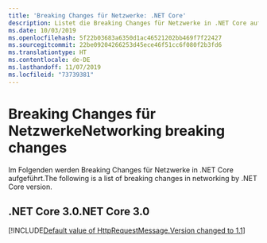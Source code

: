 ```yaml
---
title: 'Breaking Changes für Netzwerke: .NET Core'
description: Listet die Breaking Changes für Netzwerke in .NET Core auf.
ms.date: 10/03/2019
ms.openlocfilehash: 5f22b03683a6350d1ac46521202bb469f7f22427
ms.sourcegitcommit: 22be09204266253d45ece46f51cc6f080f2b3fd6
ms.translationtype: HT
ms.contentlocale: de-DE
ms.lasthandoff: 11/07/2019
ms.locfileid: "73739381"
---
```

# <a name="networking-breaking-changes"></a><span data-ttu-id="c4f8f-103">Breaking Changes für Netzwerke</span><span class="sxs-lookup"><span data-stu-id="c4f8f-103">Networking breaking changes</span></span>

<span data-ttu-id="c4f8f-104">Im Folgenden werden Breaking Changes für Netzwerke in .NET Core aufgeführt.</span><span class="sxs-lookup"><span data-stu-id="c4f8f-104">The following is a list of breaking changes in networking by .NET Core version.</span></span>

## <a name="net-core-30"></a><span data-ttu-id="c4f8f-105">.NET Core 3.0</span><span class="sxs-lookup"><span data-stu-id="c4f8f-105">.NET Core 3.0</span></span>

[!INCLUDE[Default value of HttpRequestMessage.Version changed to 1.1](~/includes/core-changes/networking/httprequestmessage-version-change.md)]

